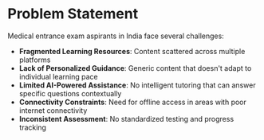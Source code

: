 # Problem Statement

Medical entrance exam aspirants in India face several challenges:

- **Fragmented Learning Resources**: Content scattered across multiple platforms
- **Lack of Personalized Guidance**: Generic content that doesn't adapt to individual learning pace
- **Limited AI-Powered Assistance**: No intelligent tutoring that can answer specific questions contextually
- **Connectivity Constraints**: Need for offline access in areas with poor internet connectivity
- **Inconsistent Assessment**: No standardized testing and progress tracking
